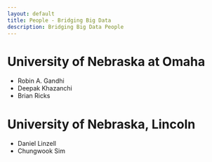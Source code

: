 ```yaml
---
layout: default
title: People - Bridging Big Data
description: Bridging Big Data People
---
```


# University of Nebraska at Omaha
* Robin A. Gandhi
* Deepak Khazanchi
* Brian Ricks

# University of Nebraska, Lincoln
* Daniel Linzell
* Chungwook Sim
